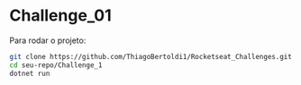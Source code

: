 # Challenge_01

Para rodar o projeto:

```bash
git clone https://github.com/ThiagoBertoldi1/Rocketseat_Challenges.git
cd seu-repo/Challenge_1
dotnet run
```
